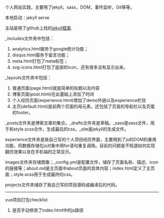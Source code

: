 个人网站实践，主要用了jekyll，sass，DOM，事件监听，Git等等。

本地启动：jekyll serve

主站是用了github上找的[jekyll框架](https://github.com/barryclark/jekyll-now).

_includes文件夹中包括：
1. analytics.html服务于google统计功能；
2. disqus.html服务于留言功能；
3. meta.html打包了meta标签；
4. svg-icons.html打包了底部的icon，还有很多没有显示出来。

_layouts文件夹中包括：
1. 普通页面(page.html)就是简单的标题以及内容
2. 博客页面(post.html)在此基础上添加了时间
3. 个人经历页面(experience.html)增加了demo外链以及experience栏目
4. 主页(default.html)是前两个页面的母元素，还包括了页首的导航栏以及页尾的footer。

_posts文件夹是博客文章的集合。_drafts文件夹是草稿。_sass是sass文件，用于和style.scss合作，生成最后的css。_site是jekyll的生成文件。

experience文件夹是我自己写的个人项目经历界面，主要用到了js的DOM的重用功能，将数据存储在js对象中用for语句重复调用。目前的问题是不知道如何实现翻页效果以及在手机端的正常显示。

images文件夹存储图像；_config.yml是配置文件，储存了页面名称、描述、icon的链接等；about.md是主页面中about页面的具体内容；index.html定义了主页面；style.scss用于生成最终的css。

projects文件夹储存了我自己写的项目源码或编译后的代码。

-----

vue项目打包checklist

1. 是否手动修改了index.html中的js路径
